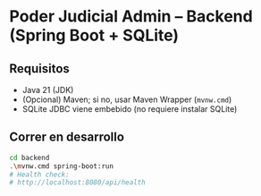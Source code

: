 # Poder Judicial Admin – Backend (Spring Boot + SQLite)

## Requisitos
- Java 21 (JDK)
- (Opcional) Maven; si no, usar Maven Wrapper (`mvnw.cmd`)
- SQLite JDBC viene embebido (no requiere instalar SQLite)

## Correr en desarrollo
```bash
cd backend
.\mvnw.cmd spring-boot:run
# Health check:
# http://localhost:8080/api/health
